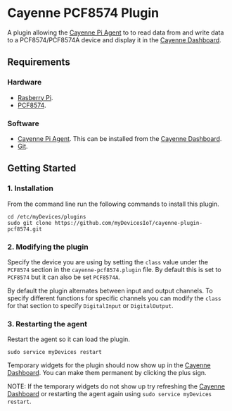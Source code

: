 # Cayenne PCF8574 Plugin
A plugin allowing the [Cayenne Pi Agent](https://github.com/myDevicesIoT/Cayenne-Agent) to to read data from and write data to a PCF8574/PCF8574A device and display it in the [Cayenne Dashboard](https://cayenne.mydevices.com).

## Requirements
### Hardware
* [Rasberry Pi](https://www.raspberrypi.org).
* [PCF8574](http://www.ti.com/product/PCF8574).

### Software
* [Cayenne Pi Agent](https://github.com/myDevicesIoT/Cayenne-Agent). This can be installed from the [Cayenne Dashboard](https://cayenne.mydevices.com).
* [Git](https://git-scm.com/).

## Getting Started
### 1. Installation

   From the command line run the following commands to install this plugin.
   ```
   cd /etc/myDevices/plugins
   sudo git clone https://github.com/myDevicesIoT/cayenne-plugin-pcf8574.git
   ```

### 2. Modifying the plugin

   Specify the device you are using by setting the `class` value under the `PCF8574` section in the `cayenne-pcf8574.plugin` file.
   By default this is set to `PCF8574` but it can also be set `PCF8574A`.

   By default the plugin alternates between input and output channels. To specify different functions for specific channels you
   can modify the `class` for that section to specify `DigitalInput` or `DigitalOutput`.

### 3. Restarting the agent

   Restart the agent so it can load the plugin.
   ```
   sudo service myDevices restart
   ```
   Temporary widgets for the plugin should now show up in the [Cayenne Dashboard](https://cayenne.mydevices.com). You can make them permanent by clicking the plus sign.

   NOTE: If the temporary widgets do not show up try refreshing the [Cayenne Dashboard](https://cayenne.mydevices.com) or restarting the agent again using `sudo service myDevices restart`.